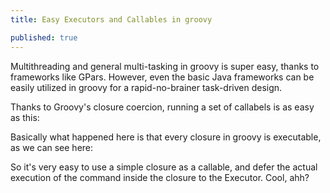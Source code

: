 ```yaml
---
title: Easy Executors and Callables in groovy

published: true
---
```



Multithreading and general multi-tasking in groovy is super easy, thanks to frameworks like GPars. However, even the basic Java frameworks can be easily utilized in groovy for a rapid-no-brainer task-driven design.

Thanks to Groovy's closure coercion, running a set of callabels is as easy as this:


Basically what happened here is that every closure in groovy is executable, as we can see here:



So it's very easy to use a simple closure as a callable, and defer the actual execution of the command inside the closure to the Executor. Cool, ahh?
